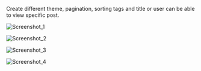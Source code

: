 Create different theme, pagination, sorting tags and title or user can be able to view specific post.

![Screenshot_1](https://github.com/kunalBari5557/memories_mern_app/assets/96560938/ff51f206-a11a-46ca-bdac-f8591a9e8a8f)

![Screenshot_2](https://github.com/kunalBari5557/memories_mern_app/assets/96560938/abe5fcfe-7e87-490f-be7b-6a4bd2285821)

![Screenshot_3](https://github.com/kunalBari5557/memories_mern_app/assets/96560938/e9031e35-34b3-4924-9003-ba872525c556)

![Screenshot_4](https://github.com/kunalBari5557/memories_mern_app/assets/96560938/b143b50a-3b71-4ac6-9fcf-708b43513f40)
